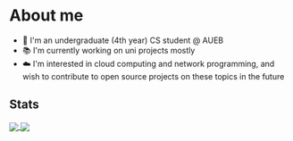 # About me 
- 👩 I'm an undergraduate (4th year) CS student @ AUEB
- 📚 I'm currently working on uni projects mostly
- ☁️ I'm interested in cloud computing and network programming, and wish to contribute to open source projects on these topics in the future

## Stats 

<a href="https://github.com/k-souvatzidaki/k-souvatzidaki">
  <img align="center" src="https://github-readme-stats.vercel.app/api/top-langs/?username=k-souvatzidaki&langs_count=3&theme=calm" />
</a>
<a href="https://github.com/k-souvatzidaki/k-souvatzidaki">
  <img align="center" src="https://github-readme-stats.vercel.app/api?username=k-souvatzidaki&show_icons=true&line_height=27&count_private=true&theme=calm" />
</a>
